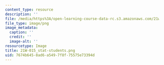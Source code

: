 ```yaml
---
content_type: resource
description: ''
file: /media/https%3A/open-learning-course-data-rc.s3.amazonaws.com/21w-015-writing-and-rhetoric-writing-about-sports-fall-2013/7674b6458ad6a5497f8f75575e73394d_21W-015_stat-students.png
file_type: image/png
image_metadata:
  caption: ''
  credit: ''
  image-alt: ''
resourcetype: Image
title: 21W-015_stat-students.png
uid: 7674b645-8ad6-a549-7f8f-75575e73394d
---
```

